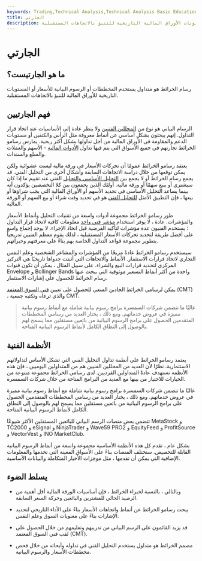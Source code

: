 ```yaml
---
keywords: Trading,Technical Analysis,Technical Analysis Basic Education
title: الجارتي
description: رسام الخرائط هو فرد يستخدم المخططات أو الرسوم البيانية لأسعار أو مستويات الأوراق المالية التاريخية للتنبؤ بالاتجاهات المستقبلية.
---
```


# الجارتي
## ما هو الجارتيست؟

رسام الخرائط هو متداول يستخدم المخططات أو الرسوم البيانية للأسعار أو المستويات التاريخية للأوراق المالية للتنبؤ بالاتجاهات المستقبلية.

## فهم الجارتيين

الرسام البياني هو نوع من [المحللين الفنيين](/technical-analyst) ولا ينظر عادة إلى الأساسيات عند اتخاذ قرار التداول. إنهم يبحثون بشكل أساسي عن أنماط معروفة مثل الرأس والكتفين أو مستويات الدعم والمقاومة في الأوراق المالية من أجل تداولها بشكل أكثر ربحية. يمارس رسامو الخرائط تجارتهم في جميع الأسواق التي يتم فيها تداول [الأدوات المالية](/financialinstrument) - الأسهم والعملات والسلع والسندات.

يعتقد رسامو الخرائط عمومًا أن تحركات الأسعار في ورقة مالية ليست عشوائية ولكن يمكن توقعها من خلال دراسة الاتجاهات السابقة وأشكال أخرى من التحليل الفني. قد يجمع رسام الخرائط أو لا يجمع بين [التحليل الأساسي والتحليل](/fundamentalanalysis) الفني عند تقييم ما إذا كان سيشتري أو يبيع سهمًا أو ورقة مالية. أولئك الذين يجمعون بين كلا التخصصين يؤكدون أنه بينما يساعد التحليل الأساسي في تحديد الأسهم أو الأوراق المالية التي يجب شراؤها أو بيعها ، فإن التطبيق الأمثل [للتحليل الفني](/technicalanalysis) هو في تحديد وقت شراء أو بيع السهم أو الورقة المالية.

طور رسامو الخرائط مجموعة أدوات واسعة من تقنيات التحليل وأنماط الأسعار والمؤشرات. عادة ، لا يوفر استخدام [مؤشر فني واحد](/technicalindicator) معلومات كافية لاتخاذ قرار التداول ؛ يستخدم الفنيون عدة مؤشرات لتأكيد الفرضية قبل اتخاذ الإجراء. لا يوجد إجماع واسع على أفضل طريقة لتحديد تحركات الأسعار المستقبلية ، لذلك يقوم معظم الفنيين تدريجياً بتطوير مجموعة قواعد التداول الخاصة بهم بناءً على معرفتهم وخبراتهم.

سيستخدم رسامو الخرائط عادةً مزيجًا من المؤشرات والمشاعر الشخصية وعلم النفس التجاري لاتخاذ قرارات الاستثمار. الأنماط والاتجاهات التي أثبتت جدواها تاريخيًا هي التركيز المركزي لتحديد قرارات البيع والشراء. على سبيل المثال ، يمكن أن تكون قنوات Envelope و Bollinger Bands واحدة من أكثر أنماط التسعير موثوقية التي يبحث عنها رسام الخرائط للحصول على إشارات الاستثمار.

يمكن لرسامي الخرائط الجادين السعي للحصول على تعيين [فني السوق المعتمد](/cmt) (CMT) ، والذي ترعاه وتكتبه جمعية CMT.

> غالبًا ما تتضمن شركات السمسرة برامج رسوم بيانية شاملة مع أنماط رسوم بيانية مميزة في عروض خدماتهم. ومع ذلك ، يختار العديد من رسامي المخططات المتقدمين الحصول على برامج الرسوم البيانية من بائعين مستقلين مما يسمح لهم بالوصول إلى النطاق الكامل لأنماط الرسوم البيانية المتاحة.

>

## الأنظمة الفنية

يعتمد رسامو الخرائط على أنظمة تداول التحليل الفني التي تشكل الأساس لتداولاتهم الاستثمارية. نظرًا لأن العديد من المحللين الفنيين هم من المتداولين اليوميين ، فإن هذه الأنظمة تستهدف عادةً المتداولين الفرديين. لدى رسامي الخرائط مجموعة متنوعة من الخيارات للاختيار من بينها مع العديد من البرامج المتاحة من خلال شركات السمسرة.

غالبًا ما تتضمن شركات السمسرة برامج رسوم بيانية شاملة مع أنماط رسوم بيانية مميزة في عروض خدماتهم. ومع ذلك ، يختار العديد من رسامي المخططات المتقدمين الحصول على برامج الرسوم البيانية من بائعين مستقلين مما يسمح لهم بالوصول إلى النطاق الكامل لأنماط الرسوم البيانية المتاحة.

تتضمن بعض منصات الرسم البياني للبائعين المستقلين الأكثر شيوعًا MetaStock و TC2000 و eSignal و NinjaTrader و Wave59 PRO2 و EquityFeed و ProfitSource و VectorVest و INO MarketClub.

بشكل عام ، تقدم كل هذه الأنظمة الأساسية مجموعة واسعة من أنماط الرسوم البيانية القابلة للتخصيص. ستختلف المنصات بناءً على الأسواق المعينة التي تخدمها والمعلومات الإضافية التي يمكن أن تقدمها ، مثل موجزات الأخبار المتكاملة والبيانات الأساسية.

## يسلط الضوء

- وبالتالي ، بالنسبة لخبراء الخرائط ، فإن أساسيات الورقة المالية أقل أهمية من الرصيد الحالي للمشترين والبائعين وحركة السعر السابقة.

- يبحث رسامو الخرائط عن أنماط واتجاهات الأسعار بناءً على الأداء التاريخي لتحديد الإشارات بناءً على معنويات السوق وعلم النفس.

- قد يزيد القائمون على الرسم البياني من تدريبهم وتعليمهم من خلال الحصول على لقب فني السوق المعتمد (CMT).

- مصمم الخرائط هو متداول يستخدم التحليل الفني في تداوله وأبحاثه من خلال فحص مخططات الأسعار والرسوم البيانية.

